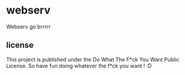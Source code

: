 # webserv

Webserv go brrrrr

## license

This project is published under the Do What The F\*ck You Want Public License.
So have fun doing whatever the f\*ck you want ! :D
